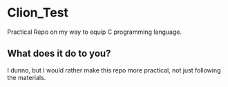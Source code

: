 # Clion_Test
Practical Repo on my way to equip C programming language.

## What does it do to you?
I dunno, but I would rather make this repo more practical, not just following the materials.

